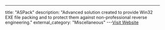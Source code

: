 ---
title: "ASPack"
description: "Advanced solution created to provide Win32 EXE file packing and to protect them against non-professional reverse engineering."
external_category: "Miscellaneous"
---[Visit Website](http://www.aspack.com/aspack.html)

